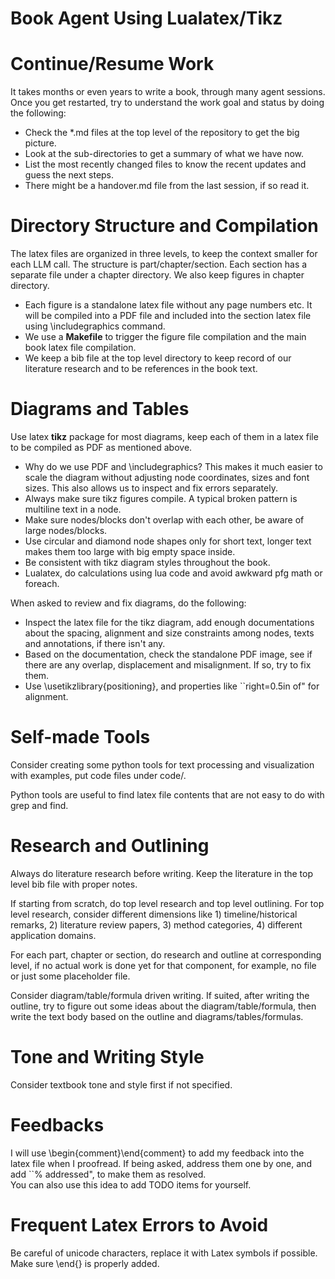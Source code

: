 # Book Agent Using Lualatex/Tikz

# Continue/Resume Work

It takes months or even years to write a book, through many agent sessions. Once you get restarted, try to understand the work goal and status by doing the following:

* Check the \*.md files at the top level of the repository to get the big picture.  
* Look at the sub-directories to get a summary of what we have now.  
* List the most recently changed files to know the recent updates and guess the next steps.  
* There might be a handover.md file from the last session, if so read it.

# Directory Structure and Compilation

The latex files are organized in three levels, to keep the context smaller for each LLM call. The structure is part/chapter/section. Each section has a separate file under a chapter directory. We also keep figures in chapter directory.

* Each figure is a standalone latex file without any page numbers etc. It will be compiled into a PDF file and included into the section latex file using \\includegraphics command.  
* We use a **Makefile** to trigger the figure file compilation and the main book latex file compilation.  
* We keep a bib file at the top level directory to keep record of our literature research and to be references in the book text.

# Diagrams and Tables

Use latex **tikz** package for most diagrams, keep each of them in a latex file to be compiled as PDF as mentioned above.

* Why do we use PDF and \\includegraphics? This makes it much easier to scale the diagram without adjusting node coordinates, sizes and font sizes. This also allows us to inspect and fix errors separately.  
* Always make sure tikz figures compile. A typical broken pattern is multiline text in a node.  
* Make sure nodes/blocks don't overlap with each other, be aware of large nodes/blocks.  
* Use circular and diamond node shapes only for short text, longer text makes them too large with big empty space inside.  
* Be consistent with tikz diagram styles throughout the book.  
* Lualatex, do calculations using lua code and avoid awkward pfg math or foreach.

When asked to review and fix diagrams, do the following:

* Inspect the latex file for the tikz diagram, add enough documentations about the spacing, alignment and size constraints among nodes, texts and annotations, if there isn't any.
* Based on the documentation, check the standalone PDF image, see if there are any overlap, displacement and misalignment. If so, try to fix them.
* Use \\usetikzlibrary{positioning}, and properties like \`\`right=0.5in of" for alignment.

# Self-made Tools

Consider creating some python tools for text processing and visualization with examples, put code files under code/.

Python tools are useful to find latex file contents that are not easy to do with grep and find.

# Research and Outlining

Always do literature research before writing. Keep the literature in the top level bib file with proper notes.

If starting from scratch, do top level research and top level outlining. For top level research, consider different dimensions like 1\) timeline/historical remarks, 2\) literature review papers, 3\) method categories, 4\) different application domains.

For each part, chapter or section, do research and outline at corresponding level, if no actual work is done yet for that component, for example, no file or just some placeholder file.

Consider diagram/table/formula driven writing. If suited, after writing the outline, try to figure out some ideas about the diagram/table/formula, then write the text body based on the outline and diagrams/tables/formulas.

# Tone and Writing Style

Consider textbook tone and style first if not specified.

# Feedbacks

I will use \\begin{comment}\\end{comment} to add my feedback into the latex file when I proofread. If being asked, address them one by one, and add \`\`% addressed", to make them as resolved.  
You can also use this idea to add TODO items for yourself.

# Frequent Latex Errors to Avoid

Be careful of unicode characters, replace it with Latex symbols if possible.  
Make sure \\end{} is properly added.  
